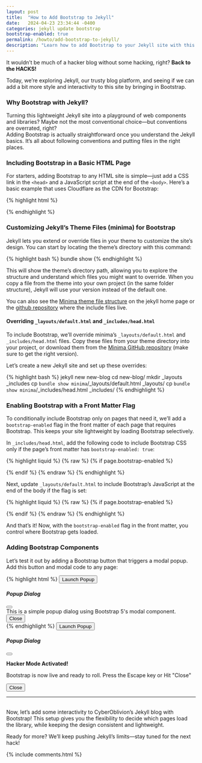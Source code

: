 ```yaml
---
layout: post
title:  "How to Add Bootstrap to Jekyll"
date:   2024-04-23 23:34:44 -0400
categories: jekyll update bootstrap
bootstrap-enabled: true
permalink: /howto/add-bootstrap-to-jekyll/
description: "Learn how to add Bootstrap to your Jekyll site with this step-by-step guide. From including CSS and JavaScript to customizing theme files, this tutorial shows you how to enhance your Jekyll blog with responsive design and interactive components. Perfect for developers looking to add style to their static sites!"
---
```


It wouldn’t be much of a hacker blog without some hacking, right? **Back to the HACKS!**

Today, we’re exploring Jekyll, our trusty blog platform, and seeing if we can add a bit more style and interactivity to this site by bringing in Bootstrap. 

### Why Bootstrap with Jekyll?

Turning this lightweight Jekyll site into a playground of web components and libraries? Maybe not the most conventional choice—but conventions are overrated, right?
<br/>
Adding Bootstrap is actually straightforward once you understand the Jekyll basics. It’s all about following conventions and putting files in the right places. 

### Including Bootstrap in a Basic HTML Page
For starters, adding Bootstrap to any HTML site is simple—just add a CSS link in the `<head>` and a JavaScript script at the end of the `<body>`. Here’s a basic example that uses Cloudflare as the CDN for Bootstrap:

{% highlight html %}
<!DOCTYPE html>
<html lang="en">
<head>
  <meta charset="UTF-8">
  <meta name="viewport" content="width=device-width, initial-scale=1.0">
  <title>CyberOblivion Blog</title>
  <!-- Bootstrap CSS -->
  <link href="https://cdnjs.cloudflare.com/ajax/libs/bootstrap/5.3.3/css/bootstrap.min.css" 
    rel="stylesheet" crossorigin="anonymous">
  <!-- Custom styles to override Bootstrap -->
  <link href="{{ "/assets/css/custom.css" | relative_url }}" rel="stylesheet">
</head>
<body>

  <!-- Content goes here -->

  <!-- Bootstrap JavaScript Bundle -->
  <script src="https://cdn.jsdelivr.net/npm/bootstrap@5.3.0/dist/js/bootstrap.bundle.min.js" 
    crossorigin="anonymous"></script>
</body>
</html>
{% endhighlight %}

### Customizing Jekyll’s Theme Files (minima) for Bootstrap

Jekyll lets you extend or override files in your theme to customize the site’s design. You can start by locating the theme’s directory with this command:

{% highlight bash %}
bundle show <theme-name>
{% endhighlight %}

This will show the theme’s directory path, allowing you to explore the structure and understand which files you might want to override. When you copy a file from the theme into your own project (in the same folder structure), Jekyll will use your version instead of the default one. 

You can also see the [Minima theme file structure](https://jekyllrb.com/docs/structure/) on the jekyll home page or the [github repository](https://github.com/jekyll/minima) where the include files live.

#### Overriding `_layouts/default.html` and `_includes/head.html`
To include Bootstrap, we’ll override minima’s `_layouts/default.html` and `_includes/head.html` files. Copy these files from your theme directory into your project, or download them from the [Minima GitHub repository](https://github.com/jekyll/minima) (make sure to get the right version).

Let’s create a new Jekyll site and set up these overrides:

{% highlight bash %}
jekyll new new-blog
cd new-blog/
mkdir _layouts _includes
cp `bundle show minima`/_layouts/default.html _layouts/
cp `bundle show minima`/_includes/head.html _includes/
{% endhighlight %}

### Enabling Bootstrap with a Front Matter Flag

To conditionally include Bootstrap only on pages that need it, we’ll add a `bootstrap-enabled` flag in the front matter of each page that requires Bootstrap. This keeps your site lightweight by loading Bootstrap selectively.

In `_includes/head.html`, add the following code to include Bootstrap CSS only if the page’s front matter has `bootstrap-enabled: true`:

{% highlight liquid %}
{% raw %}
{% if page.bootstrap-enabled %}
  <link href="https://cdnjs.cloudflare.com/ajax/libs/bootstrap/5.3.3/css/bootstrap.min.css"
  rel="stylesheet" crossorigin="anonymous">
{% endif %}
{% endraw %}
{% endhighlight %}

Next, update `_layouts/default.html` to include Bootstrap’s JavaScript at the end of the body if the flag is set:

{% highlight liquid %}
{% raw %}
{% if page.bootstrap-enabled %}
  <!-- Include Bootstrap JavaScript -->
  <script src="https://cdnjs.cloudflare.com/ajax/libs/bootstrap/5.3.3/js/bootstrap.bundle.min.js" 
    integrity="sha384-whatever-key" crossorigin="anonymous"></script>
{% endif %}
{% endraw %}
{% endhighlight %}

And that’s it! Now, with the `bootstrap-enabled` flag in the front matter, you control where Bootstrap gets loaded.

### Adding Bootstrap Components
Let’s test it out by adding a Bootstrap button that triggers a modal popup. Add this button and modal code to any page:

{% highlight html %}
<button type="button" class="btn btn-primary" data-bs-toggle="modal" data-bs-target="#exampleModal">
  Launch Popup
</button>

<div class="modal fade" id="exampleModal" tabindex="-1" aria-labelledby="exampleModalLabel" aria-hidden="true">
  <div class="modal-dialog">
    <div class="modal-content">
      <div class="modal-header">
        <h5 class="modal-title" id="exampleModalLabel">Popup Dialog</h5>
        <button type="button" class="btn-close" data-bs-dismiss="modal" aria-label="Close"></button>
      </div>
      <div class="modal-body">
        This is a simple popup dialog using Bootstrap 5's modal component.
      </div>
      <div class="modal-footer">
        <button type="button" class="btn btn-secondary" data-bs-dismiss="modal">Close</button>
      </div>
    </div>
  </div>
</div>
{% endhighlight %}



<button type="button" class="btn btn-primary" data-bs-toggle="modal" data-bs-target="#exampleModal">
  Launch Popup
</button>

<div class="modal fade" id="exampleModal" tabindex="-1" aria-labelledby="exampleModalLabel" aria-hidden="true">
  <div class="modal-dialog">
    <div class="modal-content">
      <div class="modal-header">
        <h5 class="modal-title" id="exampleModalLabel">Popup Dialog</h5>
        <button type="button" class="btn-close" data-bs-dismiss="modal" aria-label="Close"></button>
      </div>
      <div class="modal-body">
        <div class="modal-body">
        <p><strong>Hacker Mode Activated!</strong></p>        
        <p>Bootstrap is now live and ready to roll. Press the Escape key or Hit "Close"</p>        
      </div>
      </div>
      <div class="modal-footer">
        <button type="button" class="btn btn-secondary" data-bs-dismiss="modal">Close</button>
      </div>
    </div>
  </div>
</div>

---
<br/>
Now, let’s add some interactivity to CyberOblivion’s Jekyll blog with Bootstrap! This setup gives you the flexibility to decide which pages load the library, while keeping the design consistent and lightweight.

Ready for more? We’ll keep pushing Jekyll’s limits—stay tuned for the next hack!

{% include comments.html %}